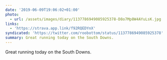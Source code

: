 ```yaml
---
date: '2019-06-09T19:06:02+01:00'
photo:
  - url: /assets/images/diary/1137786949085925378-D8o7Mp8W4AYuLsK.jpg
links:
  - 'https://strava.app.link/f92RQEDYnX'
syndicated: 'https://twitter.com/roobottom/status/1137786949085925378'
summary: Great running today on the South Downs.
---
```

Great running today on the South Downs. 
 
